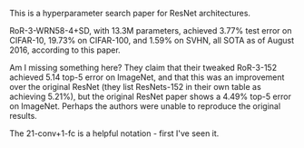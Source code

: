 This is a hyperparameter search paper for ResNet architectures.

RoR-3-WRN58-4+SD, with 13.3M parameters, achieved 3.77% test error on CIFAR-10, 19.73% on CIFAR-100, and 1.59% on SVHN, all SOTA as of August 2016, according to this paper.

Am I missing something here? They claim that their tweaked RoR-3-152 achieved 5.14 top-5 error on ImageNet, and that this was an improvement over the original ResNet (they list ResNets-152 in their own table as achieving 5.21%), but the original ResNet paper shows a 4.49% top-5 error on ImageNet. Perhaps the authors were unable to reproduce the original results.

The 21-conv+1-fc is a helpful notation - first I've seen it.
